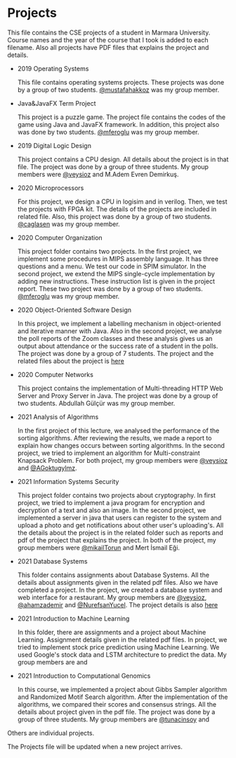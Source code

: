

# Projects

  This file contains the CSE projects of a student in Marmara University. Course names and the year of the course that I took is added to each filename. Also all projects have PDF files that explains the project and details.

* 2019 Operating Systems

  This file contains operating systems projects. These projects was done by a group of two students. [@mustafahakkoz](https://github.com/mustafahakkoz) was my group member.
  
  
  
* Java&JavaFX Term Project

  This project is a puzzle game. The project file contains the codes of the game using Java and JavaFX framework. In addition, this project also was done by two students. [@mferoglu](https://github.com/mferoglu) was my group member.

  

* 2019 Digital Logic Design

  This project contains a CPU design. All details about the project is in that file. The project was done by a group of three students. My group members were [@veysioz](https://github.com/veysioz) and M.Adem Evren Demirkuş.

  

* 2020 Microprocessors
  
  For this project, we design a CPU in logisim and in verilog. Then, we test the projects with FPGA kit. The details of the projects are included in related file. Also, this project was done by a group of two students. [@caglasen](https://github.com/caglasen) was my group member.
  
  
  
* 2020 Computer Organization
  
  This project folder contains two projects. In the first project, we implement some procedures in MIPS assembly language. It has three questions and a menu. We test our code in SPIM simulator. In the second project, we extend the MIPS single-cycle implementation by adding new instructions. These instruction list is given in the project report. These two project was done by a group of two students. [@mferoglu](https://github.com/mferoglu) was my group member.
  
  
  
* 2020 Object-Oriented Software Design

  In this project, we implement a labelling mechanism in object-oriented and iterative manner with Java. Also in the second project, we analyse the poll reports of the Zoom classes and these analysis gives us an output about attendance or the success rate of a student in the polls. The project was done by a group of 7 students. The project and the related files about the project is [here](https://github.com/enesgarip/CSE3063F20P1_GRP19 )
  
  
  
* 2020 Computer Networks

  This project contains the implementation of Multi-threading HTTP Web Server and Proxy Server in Java.  The project was done by a group of two students. Abdullah Gülçür was my group member.

  

* 2021 Analysis of Algorithms

  In the first project of this lecture, we analysed the performance of the sorting algorithms. After reviewing the results, we made a report to explain how changes occurs between sorting algorithms. In the second project, we tried to implement an algorithm for Multi-constraint Knapsack Problem.  For both project, my group members were [@veysioz](https://github.com/veysioz) and [@AGoktugylmz](https://github.com/AGoktugylmz).

  

- 2021 Information Systems Security

  This project folder contains two projects about cryptography. In first project, we tried to implement a java program for encryption and decryption of a text and also an image. In the second project, we implemented a server in java that users can register to the system and upload a photo and get notifications about other user's uploading's. All the details about the project is in the related folder such as reports and pdf of the project that explains the project. In both of the project, my group members were  [@mikailTorun](https://github.com/mikailTorun) and Mert İsmail Eği.

  

- 2021 Database Systems

  This folder contains assignments about Database Systems. All the details about assignments given in the related pdf files. Also we have completed a project. In the project, we created a database system and web interface for a restaurant. My group members are [@veysioz](https://github.com/veysioz), [@ahamzademir](https://github.com/ahamzademir) and [@NurefsanYucel](https://github.com/NurefsanYucel). The project details is also [here](https://github.com/enesgarip/CSE3055-Database-Systems-2021)

  

- 2021 Introduction to Machine Learning

  In this folder, there are assignments and a project about Machine Learning. Assignment details given in the related pdf files. In project, we tried to implement stock price prediction using Machine Learning. We used Google's stock data and LSTM architecture to predict the data. My group members are []() and []()

  

- 2021 Introduction to Computational Genomics

  In this course, we implemented a project about Gibbs Sampler algorithm and Randomized Motif Search algorithm. After the implementation of the algorithms, we compared their scores and consensus strings. All the details about project given in the pdf file. The project was done by a group of three students. My group members are [@tunacinsoy](https://github.com/tunacinsoy) and []()

  

Others are individual projects. 

The Projects file will be updated when a new project arrives.
